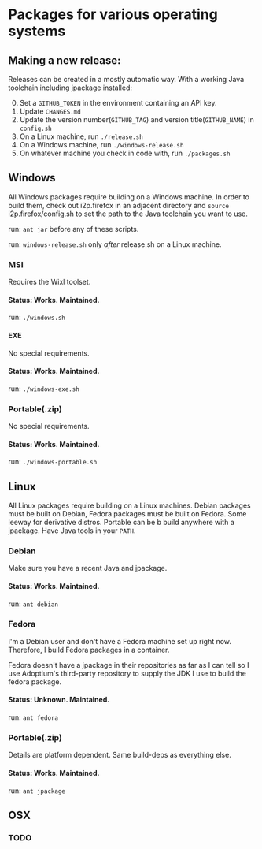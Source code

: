 Packages for various operating systems
======================================

Making a new release:
---------------------

Releases can be created in a mostly automatic way. With a working Java toolchain
including jpackage installed:

0. Set a `GITHUB_TOKEN` in the environment containing an API key.
1. Update `CHANGES.md`
2. Update the version number(`GITHUB_TAG`) and version title(`GITHUB_NAME`) in `config.sh`
3. On a Linux machine, run `./release.sh`
4. On a Windows machine, run `./windows-release.sh`
5. On whatever machine you check in code with, run `./packages.sh`

Windows
-------

All Windows packages require building on a Windows machine. In order to build
them, check out i2p.firefox in an adjacent directory and `source` i2p.firefox/config.sh
to set the path to the Java toolchain you want to use.

run: `ant jar` before any of these scripts.

run: `windows-release.sh` only *after* release.sh on a Linux machine.

### MSI

Requires the Wixl toolset.

#### Status: Works. Maintained.

run: `./windows.sh`

#### EXE

No special requirements.

#### Status: Works. Maintained.

run: `./windows-exe.sh`

### Portable(.zip)

No special requirements.

#### Status: Works. Maintained.

run: `./windows-portable.sh`

Linux
-----

All Linux packages require building on a Linux machines. Debian packages must
be built on Debian, Fedora packages must be built on Fedora. Some leeway for
derivative distros. Portable can be b build anywhere with a jpackage. Have
Java tools in your `PATH`.

### Debian

Make sure you have a recent Java and jpackage.

#### Status: Works. Maintained.

run: `ant debian`

### Fedora

I'm a Debian user and don't have a Fedora machine set up right now.  Therefore,
I build Fedora packages in a container.

Fedora doesn't have a jpackage in their repositories as far as I can tell so I use
Adoptium's third-party repository to supply the JDK I use to build the fedora
package.

#### Status: Unknown. Maintained.

run: `ant fedora`

### Portable(.zip)

Details are platform dependent. Same build-deps as everything else.

#### Status: Works. Maintained.

run: `ant jpackage`

OSX
---

### TODO